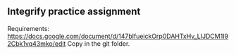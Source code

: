 ## Integrify practice assignment

Requirements: https://docs.google.com/document/d/147blfueickOrp0DAHTxHv_LIJDCM1I92Cbk1vq43mko/edit
Copy in the git folder.
